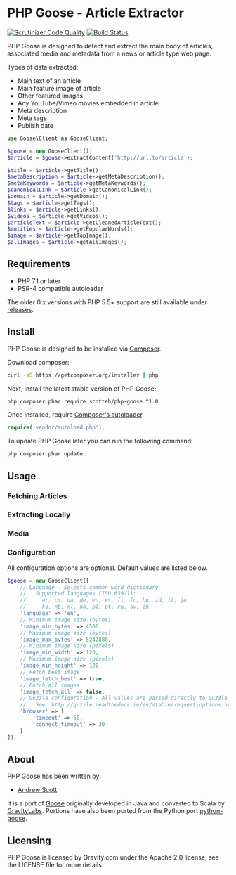 # PHP Goose - Article Extractor
[![Scrutinizer Code Quality](https://scrutinizer-ci.com/g/scotteh/php-goose/badges/quality-score.png?b=master)](https://scrutinizer-ci.com/g/scotteh/php-goose/?branch=master) [![Build Status](https://travis-ci.org/scotteh/php-goose.svg?branch=master)](https://travis-ci.org/scotteh/php-goose)

PHP Goose is designed to detect and extract the main body of articles, associated media and metadata from a news or article type web page.

Types of data extracted:

 - Main text of an article
 - Main feature image of article
 - Other featured images
 - Any YouTube/Vimeo movies embedded in article
 - Meta description
 - Meta tags
 - Publish date

``` php
use Goose\Client as GooseClient;

$goose = new GooseClient();
$article = $goose->extractContent('http://url.to/article');

$title = $article->getTitle();
$metaDescription = $article->getMetaDescription();
$metaKeywords = $article->getMetaKeywords();
$canonicalLink = $article->getCanonicalLink();
$domain = $article->getDomain();
$tags = $article->getTags();
$links = $article->getLinks();
$videos = $article->getVideos();
$articleText = $article->getCleanedArticleText();
$entities = $article->getPopularWords();
$image = $article->getTopImage();
$allImages = $article->getAllImages();
```

## Requirements

 - PHP 7.1 or later
 - PSR-4 compatible autoloader
 
The older 0.x versions with PHP 5.5+ support are still available under [releases](https://github.com/scotteh/php-goose/releases).

## Install

PHP Goose is designed to be installed via [Composer](https://getcomposer.org/doc/).

Download composer:
``` bash
curl -sS https://getcomposer.org/installer | php
```

Next, install the latest stable version of PHP Goose:
``` bash
php composer.phar require scotteh/php-goose ^1.0
```

Once installed, require [Composer's autoloader](https://getcomposer.org/doc/01-basic-usage.md#autoloading).
``` php
require('vendor/autoload.php');
```

To update PHP Goose later you can run the following command:
``` bash
php composer.phar update
```

## Usage

### Fetching Articles

### Extracting Locally

### Media

### Configuration

All configuration options are optional. Default values are listed below.

``` php
$goose = new GooseClient([
    // Language - Selects common word dictionary
    //   Supported languages (ISO 639-1):
    //     ar, cs, da, de, en, es, fi, fr, hu, id, it, ja,
    //     ko, nb, nl, no, pl, pt, ru, sv, zh
    'language' => 'en',
    // Minimum image size (bytes)
    'image_min_bytes' => 4500,
    // Maximum image size (bytes)
    'image_max_bytes' => 5242880,
    // Minimum image size (pixels)
    'image_min_width' => 120,
    // Maximum image size (pixels)
    'image_min_height' => 120,
    // Fetch best image
    'image_fetch_best' => true,
    // Fetch all images
    'image_fetch_all' => false,
    // Guzzle configuration - All values are passed directly to Guzzle
    //   See: http://guzzle.readthedocs.io/en/stable/request-options.html
    'browser' => [
        'timeout' => 60,
        'connect_timeout' => 30
    ]
]);
```

## About

PHP Goose has been written by:
 - [Andrew Scott](https://github.com/scotteh)

It is a port of [Goose](https://github.com/GravityLabs/goose/) originally developed in Java and converted to Scala by [GravityLabs](https://github.com/GravityLabs/). Portions have also been ported from the Python port [python-goose](https://github.com/grangier/python-goose). 

## Licensing

PHP Goose is licensed by Gravity.com under the Apache 2.0 license, see the LICENSE file for more details.
